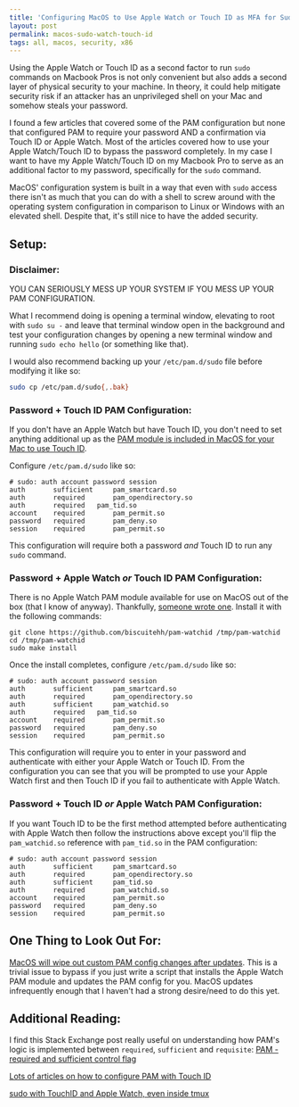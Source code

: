 ```yaml
---
title: 'Configuring MacOS to Use Apple Watch or Touch ID as MFA for Sudo'
layout: post
permalink: macos-sudo-watch-touch-id
tags: all, macos, security, x86
---
```



Using the Apple Watch or Touch ID as a second factor to run `sudo` commands on Macbook Pros is not only convenient but also adds a second layer of physical security to your machine. In theory, it could help mitigate security risk if an attacker has an unprivileged shell on your Mac and somehow steals your password. 

I found a few articles that covered some of the PAM configuration but none that configured PAM to require your password AND a confirmation via Touch ID or Apple Watch. Most of the articles covered how to use your Apple Watch/Touch ID to bypass the password completely. In my case I want to have my Apple Watch/Touch ID on my Macbook Pro to serve as an additional factor to my password, specifically for the `sudo` command.

MacOS' configuration system is built in a way that even with `sudo` access there isn't as much that you can do with a shell to screw around with the operating system configuration in comparison to Linux or Windows with an elevated shell. Despite that, it's still nice to have the added security. 

## Setup:

### Disclaimer:

YOU CAN SERIOUSLY MESS UP YOUR SYSTEM IF YOU MESS UP YOUR PAM CONFIGURATION. 

What I recommend doing is opening a terminal window, elevating to root with `sudo su -` and leave that terminal window open in the background and test your configuration changes by opening a new terminal window and running `sudo echo hello` (or something like that). 

I would also recommend backing up your `/etc/pam.d/sudo` file before modifying it like so:

```bash
sudo cp /etc/pam.d/sudo{,.bak}
```


### Password + Touch ID PAM Configuration:

If you don't have an Apple Watch but have Touch ID, you don't need to set anything additional up as the [PAM module is included in MacOS for your Mac to use Touch ID](https://opensource.apple.com/source/pam_modules/pam_modules-173.1.1/modules/pam_tid/pam_tid.c.auto.html). 

Configure `/etc/pam.d/sudo` like so:

```
# sudo: auth account password session
auth       sufficient     pam_smartcard.so
auth       required       pam_opendirectory.so
auth	   required	  pam_tid.so
account    required       pam_permit.so
password   required       pam_deny.so
session    required       pam_permit.so
```


This configuration will require both a password _and_ Touch ID to run any `sudo` command.


### Password + Apple Watch _or_ Touch ID PAM Configuration:

There is no Apple Watch PAM module available for use on MacOS out of the box (that I know of anyway). Thankfully, [someone wrote one](https://github.com/biscuitehh/pam-watchid). Install it with the following commands:


```
git clone https://github.com/biscuitehh/pam-watchid /tmp/pam-watchid
cd /tmp/pam-watchid
sudo make install
```


Once the install completes, configure `/etc/pam.d/sudo` like so:

```
# sudo: auth account password session
auth       sufficient     pam_smartcard.so
auth       required       pam_opendirectory.so
auth	   sufficient	  pam_watchid.so
auth	   required	  pam_tid.so
account    required       pam_permit.so
password   required       pam_deny.so
session    required       pam_permit.so
```

This configuration will require you to enter in your password and authenticate with either your Apple Watch or Touch ID. From the configuration you can see that you will be prompted to use your Apple Watch first and then Touch ID if you fail to authenticate with Apple Watch.


### Password + Touch ID _or_ Apple Watch PAM Configuration:

If you want Touch ID to be the first method attempted before authenticating with Apple Watch then follow the instructions above except you'll flip the `pam_watchid.so` reference with `pam_tid.so` in the PAM configuration:

```
# sudo: auth account password session
auth       sufficient     pam_smartcard.so
auth       required       pam_opendirectory.so
auth       sufficient     pam_tid.so
auth       required       pam_watchid.so
account    required       pam_permit.so
password   required       pam_deny.so
session    required       pam_permit.so
```


## One Thing to Look Out For:

[MacOS will wipe out custom PAM config changes after updates](https://github.com/biscuitehh/pam-watchid/issues/5). This is a trivial issue to bypass if you just write a script that installs the Apple Watch PAM module and updates the PAM config for you. MacOS updates infrequently enough that I haven't had a strong desire/need to do this yet.

## Additional Reading:

I find this Stack Exchange post really useful on understanding how PAM's logic is implemented between `required`, `sufficient` and `requisite`: [PAM - required and sufficient control flag](https://unix.stackexchange.com/questions/106131/pam-required-and-sufficient-control-flag)

[Lots of articles on how to configure PAM with Touch ID](https://duckduckgo.com/?t=ffab&q=pam+sudo+touch+id+&ia=web)

[sudo with TouchID and Apple Watch, even inside tmux](https://andre.arko.net/2020/07/10/sudo-with-touchid-and-apple-watch-even-inside-tmux/)

